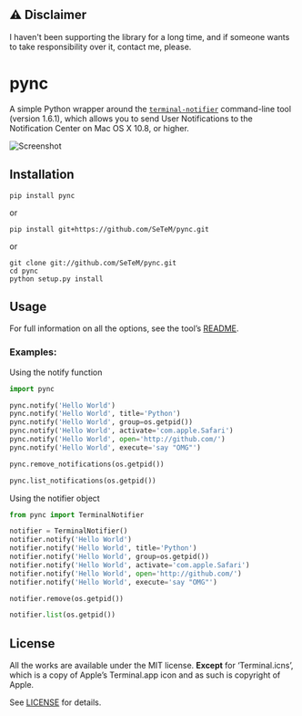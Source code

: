 ## ⚠️ Disclaimer
I haven't been supporting the library for a long time, and if someone wants to take responsibility over it, contact me, please.


pync
====

A simple Python wrapper around the [`terminal-notifier`][HOMEPAGE] command-line tool (version 1.6.1), which allows you to send User Notifications to the Notification Center on Mac OS X 10.8, or higher.

![Screenshot](http://f.cl.ly/items/1k051n3k0u0i101m1i0U/Screen%20Shot%202012-08-24%20at%2012.20.40%20PM.png)

Installation
------------

```
pip install pync
```
or
```
pip install git+https://github.com/SeTeM/pync.git
```
or
```
git clone git://github.com/SeTeM/pync.git
cd pync
python setup.py install
```

Usage
-----

For full information on all the options, see the tool’s [README][README].

### Examples:

Using the notify function
```python
import pync

pync.notify('Hello World')
pync.notify('Hello World', title='Python')
pync.notify('Hello World', group=os.getpid())
pync.notify('Hello World', activate='com.apple.Safari')
pync.notify('Hello World', open='http://github.com/')
pync.notify('Hello World', execute='say "OMG"')

pync.remove_notifications(os.getpid())

pync.list_notifications(os.getpid())
```

Using the notifier object
```python
from pync import TerminalNotifier

notifier = TerminalNotifier()
notifier.notify('Hello World')
notifier.notify('Hello World', title='Python')
notifier.notify('Hello World', group=os.getpid())
notifier.notify('Hello World', activate='com.apple.Safari')
notifier.notify('Hello World', open='http://github.com/')
notifier.notify('Hello World', execute='say "OMG"')

notifier.remove(os.getpid())

notifier.list(os.getpid())
```


License
-------

All the works are available under the MIT license. **Except** for ‘Terminal.icns’, which is a copy of Apple’s Terminal.app icon and as such is copyright of Apple.

See [LICENSE][LICENSE] for details.

[HOMEPAGE]: https://github.com/alloy/terminal-notifier
[README]: https://github.com/alloy/terminal-notifier/blob/master/README.markdown
[LICENSE]: https://github.com/setem/pync/blob/master/LICENSE
